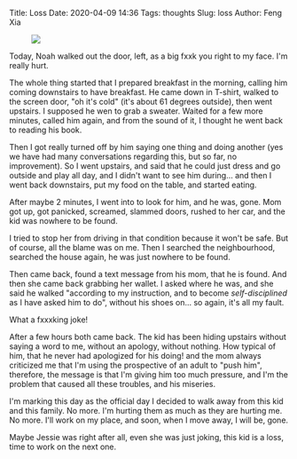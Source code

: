 Title: Loss
Date: 2020-04-09 14:36
Tags: thoughts
Slug: loss
Author: Feng Xia

<figure class="col s12">
  <img src="images/cute%20cat.gif"/>
</figure>


Today, Noah walked out the door, left, as a big fxxk you right to my
face. I'm really hurt.

The whole thing started that I prepared breakfast in the morning,
calling him coming downstairs to have breakfast. He came down in
T-shirt, walked to the screen door, "oh it's cold" (it's about 61
degrees outside), then went upstairs. I supposed he wen to grab a
sweater. Waited for a few more minutes, called him again, and from the
sound of it, I thought he went back to reading his book.

Then I got really turned off by him saying one thing and doing another
(yes we have had many conversations regarding this, but so far, no
improvement). So I went upstairs, and said that he could just dress
and go outside and play all day, and I didn't want to see him
during... and then I went back downstairs, put my food on the table,
and started eating. 

After maybe 2 minutes, I went into to look for him, and he was,
gone. Mom got up, got panicked, screamed, slammed doors, rushed to her
car, and the kid was nowhere to be found. 

I tried to stop her from driving in that condition because it won't be
safe. But of course, all the blame was on me. Then I searched the
neighbourhood, searched the house again, he was just nowhere to be
found.

Then came back, found a text message from his mom, that he is
found. And then she came back grabbing her wallet. I asked where he
was, and she said he walked "according to my instruction, and to
become _self-disciplined_ as I have asked him to do", without his
shoes on... so again, it's all my fault.

What a fxxxking joke!

After a few hours both came back. The kid has been hiding upstairs
without saying a word to me, without an apology, without nothing. How
typical of him, that he never had apologized for his doing! and the
mom always criticized me that I'm using the prospective of an adult to
"push him", therefore, the message is that I'm giving him too much
pressure, and I'm the problem that caused all these troubles, and his
miseries.

I'm marking this day as the official day I decided to walk away from
this kid and this family. No more. I'm hurting them as much as they
are hurting me. No more. I'll work on my place, and soon, when I move
away, I will be, gone.

Maybe Jessie was right after all, even she was just joking, this kid
is a loss, time to work on the next one.

